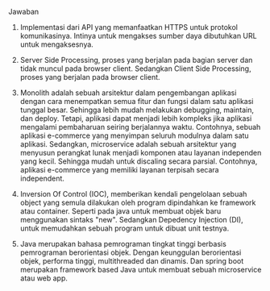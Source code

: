 Jawaban

1. Implementasi dari API yang memanfaatkan HTTPS untuk protokol komunikasinya. Intinya untuk mengakses sumber daya dibutuhkan URL untuk     mengaksesnya.

2. Server Side Processing, proses yang berjalan pada bagian server dan tidak muncul pada browser client. Sedangkan Client Side Processing, proses yang berjalan pada browser client.

3. Monolith adalah sebuah arsitektur dalam pengembangan aplikasi dengan cara menempatkan semua fitur dan fungsi dalam satu aplikasi tunggal besar. Sehingga lebih mudah melakukan debugging, maintain, dan deploy. Tetapi, aplikasi dapat menjadi lebih kompleks jika aplikasi mengalami pembaharuan seiring berjalannya waktu. Contohnya, sebuah aplikasi e-commerce yang menyimpan seluruh modulnya dalam satu aplikasi. Sedangkan, microservice adalah sebuah arsitektur yang menyusun perangkat lunak menjadi komponen atau layanan independen yang kecil. Sehingga mudah untuk discaling secara parsial. Contohnya, aplikasi e-commerce yang memiliki layanan terpisah secara independent.

4. Inversion Of Control (IOC), memberikan kendali pengelolaan sebuah object yang semula dilakukan oleh program dipindahkan ke framework atau container. Seperti pada java untuk membuat objek baru menggunakan sintaks "new". Sedangkan Depedency Injection (DI), untuk memudahkan sebuah program untuk dibuat unit testnya.

5. Java merupakan bahasa pemrograman tingkat tinggi berbasis pemrograman berorientasi objek. Dengan keunggulan berorientasi objek, performa tinggi, multithreaded dan dinamis. Dan spring boot merupakan framework based Java untuk membuat sebuah microservice atau web app.